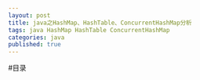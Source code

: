 ```yaml
---
layout: post
title: java之HashMap、HashTable、ConcurrentHashMap分析
tags: java HashMap HashTable ConcurrentHashMap 
categories: java
published: true
---
```


#目录

